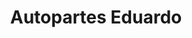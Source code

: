 ---
title: "Autopartes Eduardo"
url: /cipolletti/autopartes-eduardo/
shop: piezas de automóviles
---